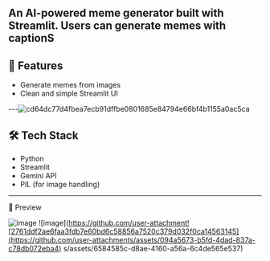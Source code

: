 
An AI-powered meme generator built with Streamlit. Users can generate memes with captionS
---

## 🚀 Features

- Generate memes from images
- Clean and simple Streamlit UI

---![cd64dc77d4fbea7ecb91dffbe0801685e84794e66bf4b1155a0ac5ca](https://github.com/user-attachments/assets/05b832bd-8141-40a0-8793-cde940929578)


## 🛠️ Tech Stack

- Python
- Streamlit
- Gemini API
- PIL (for image handling)

---

📸 Preview

![image](https://github.com/user-attachments/assets/6fbb7aec-47aa-4504-880b-c6254b9213d5)
![image](https://github.com/user-attachment![2761ddf2ae6faa3fdb7e60bd6c58856a7520c379d032f0ca14563145](https://github.com/user-attachments/assets/094a5673-b5fd-4dad-837a-c78db072eba4)
s/assets/6584585c-d8ae-4160-a56a-6c4de565e537)






